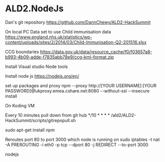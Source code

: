 ﻿# ALD2.NodeJs

Dan's git repository
https://github.com/DannChewy/ALD2-HackSummit 

On local PC
Data set to use
Child immunisation data
https://www.england.nhs.uk/statistics/wp-content/uploads/sites/2/2014/03/Child-Immunisation-Q2-201516.xlsx

CCG boundaries
https://data.gov.uk/data/resource_cache/f0/f03657a8-b993-4b09-adde-f7835abb78e9/ccg-kml-format.zip

Install Visual studio Node tools

Install node js
https://nodejs.org/en/

set up packages and proxy
npm --proxy http://[YOUR USERNAME]:[YOUR PASSWORD]@ukproxy.emea.cshare.net:8080 --without-ssl --insecure  install

On Koding VM

Every 10 minutes pull down from git hub
*/10 * * * * /ald2/ALD2-HackSummit/scripts/gitrepopull.sh

sudo apt-get install npm

Reroutes port 80 to port 3000 which node is running on
sudo iptables -t nat -A PREROUTING -i eth0 -p tcp --dport 80 -j REDIRECT --to-port 3000 

nodejs 
